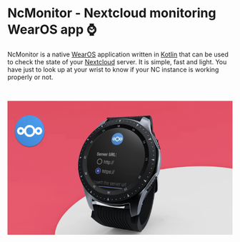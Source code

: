 # NcMonitor - Nextcloud monitoring WearOS app :watch:
NcMonitor is a native [WearOS](https://wearos.google.com/#hands-free-help) application written in [Kotlin](https://kotlinlang.org/) that can be used to check the state of your [Nextcloud](https://nextcloud.com/) server. It is simple, fast and light. You have just to look up at your wrist to know if your NC instance is working properly or not.

<br>
<p align="center">
<img src="./images/login.png" 
      alt="NcMonitor login " 
      height="300" />
</p>
